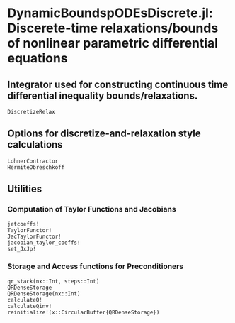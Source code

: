# **DynamicBoundspODEsDiscrete.jl**: Discerete-time relaxations/bounds of nonlinear parametric differential equations


## Integrator used for constructing continuous time differential inequality bounds/relaxations.
```@docs
DiscretizeRelax
```

## Options for discretize-and-relaxation style calculations
```@docs
LohnerContractor
HermiteObreschkoff
```

## Utilities

### Computation of Taylor Functions and Jacobians
```@docs
jetcoeffs!
TaylorFunctor!
JacTaylorFunctor!
jacobian_taylor_coeffs!
set_JxJp!
```

### Storage and Access functions for Preconditioners
```@docs
qr_stack(nx::Int, steps::Int)
QRDenseStorage
QRDenseStorage(nx::Int)
calculateQ!
calculateQinv!
reinitialize!(x::CircularBuffer{QRDenseStorage})
```
